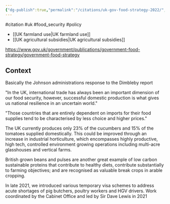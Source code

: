```yaml
---
{"dg-publish":true,"permalink":"/citations/uk-gov-food-strategy-2022/","created":"2024-12-05T10:47:09.914+00:00","updated":"2025-10-10T23:59:25.636+01:00"}
---
```


#citation #uk #food_security #policy 

- [[UK farmland use\|UK farmland use]]
- [[UK agricultural subsidies\|UK agricultural subsidies]]

https://www.gov.uk/government/publications/government-food-strategy/government-food-strategy

## Context
Basically the Johnson administrations response to the Dimbleby report

"In the UK, international trade has always been an important dimension of our food security, however, successful domestic production is what gives us national resilience in an uncertain world."

"Those countries that are entirely dependent on imports for their food supplies tend to be characterised by less choice and higher prices."

The UK currently produces only 23% of the cucumbers and 15% of the tomatoes supplied domestically. This could be improved through an increase in industrial horticulture, which encompasses highly productive, high tech, controlled environment growing operations including multi-acre glasshouses and vertical farms.

British grown beans and pulses are another great example of low carbon sustainable proteins that contribute to healthy diets, contribute substantially to farming objectives; and are recognised as valuable break crops in arable cropping.

In late 2021, we introduced various temporary visa schemes to address acute shortages of pig butchers, poultry workers and HGV drivers. Work coordinated by the Cabinet Office and led by Sir Dave Lewis in 2021
